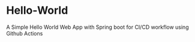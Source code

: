 # Hello-World

A Simple Hello World Web App with Spring boot for CI/CD workflow using Github Actions
